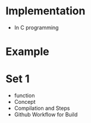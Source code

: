 # Implementation

* In C programming

# Example

# Set 1

* function
* Concept
* Compilation and Steps
* Github Workflow for Build
